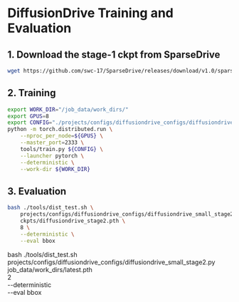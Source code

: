 # DiffusionDrive Training and Evaluation

## 1. Download the stage-1 ckpt from SparseDrive
```bash
wget https://github.com/swc-17/SparseDrive/releases/download/v1.0/sparsedrive_stage1.pth
```


## 2. Training


```bash
export WORK_DIR="/job_data/work_dirs/"
export GPUS=8
export CONFIG="./projects/configs/diffusiondrive_configs/diffusiondrive_small_stage2.py"
python -m torch.distributed.run \
    --nproc_per_node=${GPUS} \
    --master_port=2333 \
    tools/train.py ${CONFIG} \
    --launcher pytorch \
    --deterministic \
    --work-dir ${WORK_DIR}

```

## 3. Evaluation

```bash
bash ./tools/dist_test.sh \
    projects/configs/diffusiondrive_configs/diffusiondrive_small_stage2.py \
    ckpts/diffusiondrive_stage2.pth \
    8 \
    --deterministic \
    --eval bbox
```
bash ./tools/dist_test.sh \
    projects/configs/diffusiondrive_configs/diffusiondrive_small_stage2.py \
    job_data/work_dirs/latest.pth \
    2 \
    --deterministic \
    --eval bbox
